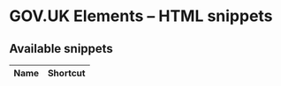# GOV.UK Elements – HTML snippets

## Available snippets

| Name                          | Shortcut                      |
|-------------------------------|-------------------------------|